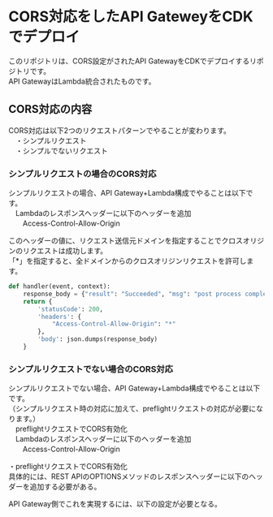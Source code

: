 # CORS対応をしたAPI GateweyをCDKでデプロイ

このリポジトリは、CORS設定がされたAPI GatewayをCDKでデプロイするリポジトリです。  
API GatewayはLambda統合されたものです。

## CORS対応の内容
CORS対応は以下2つのリクエストパターンでやることが変わります。  
　・シンプルリクエスト  
　・シンプルでないリクエスト

### シンプルリクエストの場合のCORS対応
シンプルリクエストの場合、API Gateway+Lambda構成でやることは以下です。  
　Lambdaのレスポンスヘッダーに以下のヘッダーを追加  
　　Access-Control-Allow-Origin

このヘッダーの値に、リクエスト送信元ドメインを指定することでクロスオリジンのリクエストは成功します。  
「*」を指定すると、全ドメインからのクロスオリジンリクエストを許可します。
``` index.py
def handler(event, context):
    response_body = {"result": "Succeeded", "msg": "post process completed"}
    return {
        'statusCode': 200,
        'headers': {
            "Access-Control-Allow-Origin": "*"
        },
        'body': json.dumps(response_body)
    }
```


### シンプルリクエストでない場合のCORS対応
シンプルリクエストでない場合、API Gateway+Lambda構成でやることは以下です。  
（シンプルリクエスト時の対応に加えて、preflightリクエストの対応が必要になります。）  
　preflightリクエストでCORS有効化  
　Lambdaのレスポンスヘッダーに以下のヘッダーを追加  
　　Access-Control-Allow-Origin

・preflightリクエストでCORS有効化  
具体的には、REST APIのOPTIONSメソッドのレスポンスヘッダーに以下のヘッダーを追加する必要がある。
　

API Gateway側でこれを実現するには、以下の設定が必要となる。

